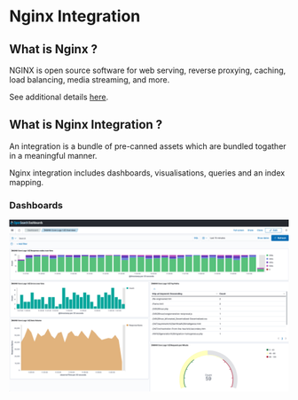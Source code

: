 # Nginx Integration

## What is Nginx ?

NGINX is open source software for web serving, reverse proxying, caching, load balancing, media streaming, and more.

See additional details [here](https://www.nginx.com/).

## What is Nginx Integration ?

An integration is a bundle of pre-canned assets which are bundled togather in a meaningful manner.

Nginx integration includes dashboards, visualisations, queries and an index mapping.

### Dashboards

![](../static/dashboard1.png)
